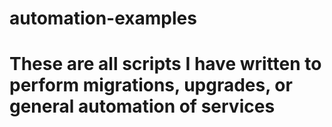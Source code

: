 # automation-examples

# These are all scripts I have written to perform migrations, upgrades, or general automation of services
